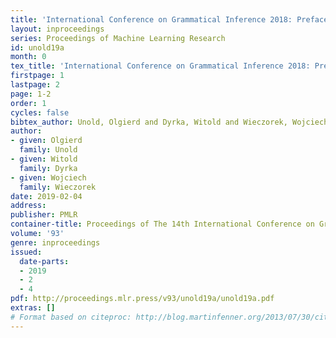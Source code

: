 ```yaml
---
title: 'International Conference on Grammatical Inference 2018: Preface'
layout: inproceedings
series: Proceedings of Machine Learning Research
id: unold19a
month: 0
tex_title: 'International Conference on Grammatical Inference 2018: Preface'
firstpage: 1
lastpage: 2
page: 1-2
order: 1
cycles: false
bibtex_author: Unold, Olgierd and Dyrka, Witold and Wieczorek, Wojciech
author:
- given: Olgierd
  family: Unold
- given: Witold
  family: Dyrka
- given: Wojciech
  family: Wieczorek
date: 2019-02-04
address: 
publisher: PMLR
container-title: Proceedings of The 14th International Conference on Grammatical Inference 2018
volume: '93'
genre: inproceedings
issued:
  date-parts:
  - 2019
  - 2
  - 4
pdf: http://proceedings.mlr.press/v93/unold19a/unold19a.pdf
extras: []
# Format based on citeproc: http://blog.martinfenner.org/2013/07/30/citeproc-yaml-for-bibliographies/
---
```

